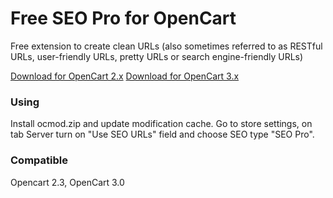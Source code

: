# Free SEO Pro for OpenCart
Free extension to create clean URLs (also sometimes referred to as RESTful URLs, user-friendly URLs, pretty URLs or search engine-friendly URLs)

[Download for OpenCart 2.x](https://github.com/eniarku/seo_pro/raw/main/seo_pro_oc2.ocmod.zip)
[Download for OpenCart 3.x](https://github.com/eniarku/seo_pro/raw/main/seo_pro_oc3.ocmod.zip)

### Using
Install ocmod.zip and update modification cache. 
Go to store settings, on tab Server turn on "Use SEO URLs" field and choose SEO type "SEO Pro".

### Compatible
Opencart 2.3, OpenCart 3.0

